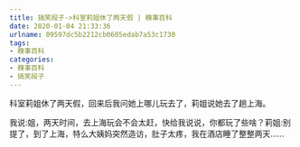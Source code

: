 ```yaml
---
title: 搞笑段子->科室莉姐休了两天假 | 糗事百科
date: 2020-01-04 21:33:36
urlname: 09597dc5b2212cb0605edab7a53c1730
tags: 
- 糗事百科
categories:
- 糗事百科
- 搞笑段子
---
```

科室莉姐休了两天假，回来后我问她上哪儿玩去了，莉姐说她去了趟上海。

我说:姐，两天时间，去上海玩会不会太赶，快给我说说，你都玩了些啥？莉姐:别提了，到了上海，特么大姨妈突然造访，肚子太疼，我在酒店睡了整整两天……


